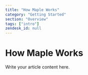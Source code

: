 ```yaml
---
title: "How Maple Works"
category: "Getting Started"
section: "Overview"
tags: ["intro"]
zendesk_id: null
---
```


# How Maple Works

Write your article content here.
